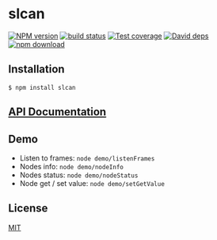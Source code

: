 # slcan

  [![NPM version][npm-image]][npm-url]
  [![build status][travis-image]][travis-url]
  [![Test coverage][codecov-image]][codecov-url]
  [![David deps][david-image]][david-url]
  [![npm download][download-image]][download-url]
  


## Installation

`$ npm install slcan`

## [API Documentation](https://cheminfo.github.io/slcan/)

## Demo

* Listen to frames: `node demo/listenFrames`
* Nodes info: `node demo/nodeInfo`
* Nodes status: `node demo/nodeStatus`
* Node get / set value: `node demo/setGetValue`

## License

[MIT](./LICENSE)

[npm-image]: https://img.shields.io/npm/v/slcan.svg?style=flat-square
[npm-url]: https://www.npmjs.com/package/slcan
[travis-image]: https://img.shields.io/travis/cheminfo/slcan/master.svg?style=flat-square
[travis-url]: https://travis-ci.org/cheminfo/slcan
[codecov-image]: https://img.shields.io/codecov/c/github/cheminfo/slcan.svg?style=flat-square
[codecov-url]: https://codecov.io/gh/cheminfo/slcan
[david-image]: https://img.shields.io/david/cheminfo/slcan.svg?style=flat-square
[david-url]: https://david-dm.org/cheminfo/slcan
[download-image]: https://img.shields.io/npm/dm/slcan.svg?style=flat-square
[download-url]: https://www.npmjs.com/package/slcan
